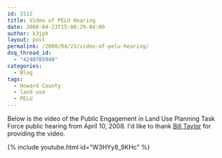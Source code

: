 ```yaml
---
id: 3112
title: Video of PELU Hearing
date: 2008-04-23T15:00:29-04:00
author: k3jph
layout: post
permalink: /2008/04/23/video-of-pelu-hearing/
dsq_thread_id:
  - "4240705948"
categories:
  - Blog
tags:
  - Howard County
  - land use
  - PELU
---
```


Below is the video of the Public Engagement in Land Use Planning Task Force public hearing from April 10, 2008.  I'd like to thank [Bill Taylor](http://www.nocondos.org) for providing the video.

{% include youtube.html id="W3HYy8_9KHc" %}
